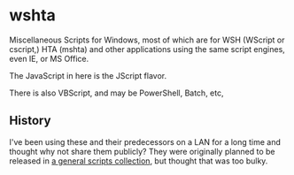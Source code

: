 # wshta
Miscellaneous Scripts for Windows, most of which are for WSH (WScript or cscript,) HTA (mshta) and other applications using the same script engines, even IE, or MS Office.

The JavaScript in here is the JScript flavor.

There is also VBScript, and may be PowerShell, Batch, etc,

## History
I've been using these and their predecessors on a LAN for a long time and thought why not share them publicly?
They were originally planned to be released in [a general scripts collection](//github.com/Quasic/scripts), but thought that was too bulky.
